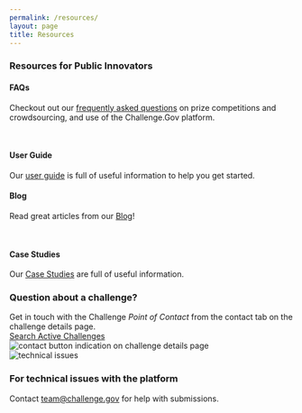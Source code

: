 ```yaml
---
permalink: /resources/
layout: page
title: Resources
---
```


<!--
# Resources for Public Solvers
Check out our <a href="{{ site.baseurl }}/assets/document-library/ChallengeGov_Solver_FAQ.pdf" target="_blank" rel="noopener">Frequently Asked Questions</a> about [Challenge.Gov](https://www.challenge.gov/) and federal prize competitions and crowdsourcing campaigns.

Our <a href="{{ site.baseurl }}/assets/document-library/ChallengeGov_Public_Solver_User_Guide_Oct2021.pdf" target="_blank" rel="noopener">User Guide</a> is full of useful information to help you get started. -->

<section class="content help-page">
  <div class="container-fluid">
    <div class="row">
      <div class="col-md-12">
        <h3 class="text-center mb-4 font-weight-bold">Resources for Public Innovators</h3>
        <div class="card help-card p-4 my-5 mx-auto">
          <div class="d-flex flex-row justify-content-around mt-4 help-page__getting-started-content">
            <div class="text-center help-card__section">
              <i class="dashboard-card-icon fa fa-question-circle"></i>
              <h4 class="m-4">FAQs</h4>
              <p>Checkout out our <a href="{{ site.baseurl }}/assets/document-library/ChallengeGov_Solver_FAQ.pdf" target="_blank" rel="noopener">frequently asked questions</a> on prize competitions and crowdsourcing, and use of the Challenge.Gov platform.</p>
            </div>
            <span class="vr-light">&nbsp;</span>
            <div class="text-center help-card__section">
              <i class="dashboard-card-icon fa fa-tools"></i>
              <h4 class="m-4">User Guide</h4>
              <p>Our <a href="{{ site.baseurl }}/assets/document-library/ChallengeGov_Public_Solver_User_Guide_Oct2021.pdf" target="_blank" rel="noopener">user guide</a> is full of useful information to help you get started.</p>
            </div>
          </div>
        </div>
         <div class="card help-card p-4 my-5 mx-auto">
          <div class="d-flex flex-row justify-content-around mt-4 help-page__getting-started-content">
            <div class="text-center help-card__section">
              <i class="fa fa-regular fa-newspaper"></i>
              <h4 class="m-4">Blog</h4>
              <p>Read great articles from our <a href="https://www.challenge.gov/blog/" target="_blank" rel="noopener">Blog</a>!</p>
            </div>
            <span class="vr-light">&nbsp;</span>
            <div class="text-center help-card__section">
              <i class="fa fa-solid fa-folder"></i>
              <h4 class="m-4">Case Studies</h4>
              <p>Our <a href="https://www.challenge.gov/toolkit/case-studies/" target="_blank" rel="noopener">Case Studies</a> are full of useful information.</p>
            </div>
          </div>
        </div>
        <div class="card help-card p-4 my-5 mx-auto help-page__question-section">
          <div class="d-flex flex-row justify-content-around py-3">
            <div class="w-50 px-5 my-auto left-section">
              <h3 class="mb-4 font-weight-bold">Question about a challenge?</h3>
              <span>Get in touch with the Challenge <em>Point of Contact</em> from the contact tab on the challenge details page.</span>
              <br />
              <span><a href="https://www.challenge.gov/" target="_blank">Search Active Challenges</a></span>
            </div>
            <div class="text-center w-50 right-section">
              <img src="{{ site.baseurl }}/assets/images/icons/challenge_details_page.svg" alt="contact button indication on challenge details page" title="Contact indication" />
            </div>
          </div>
        </div>
        <div class="card help-card p-4 my-5 mx-auto help-page__technical-issues">
          <div class="d-flex flex-row py-4">
            <div class="text-center mx-5 left-section">
              <img src="{{ site.baseurl }}/assets/images/icons/click.svg" alt="technical issues" title="Technical Issues" />
            </div>
            <div class="w-50 mx-5 my-auto right-section">
              <h3 class="mb-4 font-weight-bold">For technical issues with the platform</h3>
              <span>Contact <a href="mailto: team@challenge.gov" target="_blank">team@challenge.gov</a> for help with submissions.</span>
            </div>
          </div>
        </div>
      </div>
    </div>
  </div>
</section>
